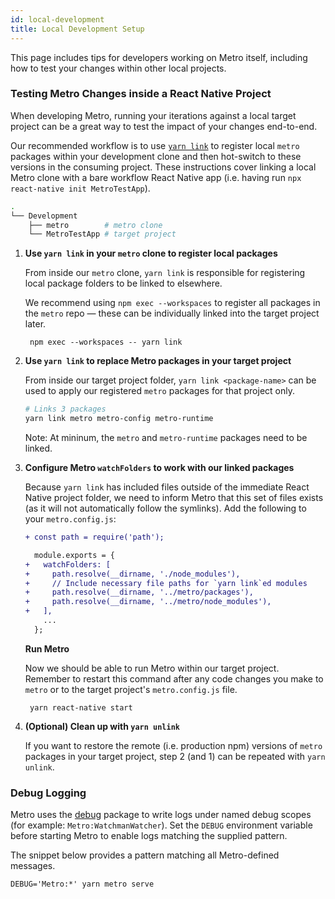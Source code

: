 ```yaml
---
id: local-development
title: Local Development Setup
---
```


This page includes tips for developers working on Metro itself, including how to test your changes within other local projects.

### Testing Metro Changes inside a React Native Project

When developing Metro, running your iterations against a local target project can be a great way to test the impact of your changes end-to-end.

Our recommended workflow is to use [`yarn link`][1] to register local `metro` packages within your development clone and then hot-switch to these versions in the consuming project. These instructions cover linking a local Metro clone with a bare workflow React Native app (i.e. having run `npx react-native init MetroTestApp`).

```sh
.
└── Development
    ├── metro        # metro clone
    └── MetroTestApp # target project
 ```

1. **Use `yarn link` in your `metro` clone to register local packages**

    From inside our `metro` clone, `yarn link` is responsible for registering local package folders to be linked to elsewhere.

    We recommend using `npm exec --workspaces` to register all packages in the `metro` repo — these can be individually linked into the target project later.

        npm exec --workspaces -- yarn link

2. **Use `yarn link` to replace Metro packages in your target project**

    From inside our target project folder, `yarn link <package-name>` can be used to apply our registered `metro` packages for that project only.

    ```sh
    # Links 3 packages
    yarn link metro metro-config metro-runtime
    ```

    Note: At mininum, the `metro` and `metro-runtime` packages need to be linked.

3. **Configure Metro `watchFolders` to work with our linked packages**

    Because `yarn link` has included files outside of the immediate React Native project folder, we need to inform Metro that this set of files exists (as it will not automatically follow the symlinks). Add the following to your `metro.config.js`:

    ```diff
    + const path = require('path');

      module.exports = {
    +   watchFolders: [
    +     path.resolve(__dirname, './node_modules'),
    +     // Include necessary file paths for `yarn link`ed modules
    +     path.resolve(__dirname, '../metro/packages'),
    +     path.resolve(__dirname, '../metro/node_modules'),
    +   ],
        ...
      };
    ```

    **Run Metro**

    Now we should be able to run Metro within our target project. Remember to restart this command after any code changes you make to `metro` or to the target project's `metro.config.js` file.

        yarn react-native start

4. **(Optional) Clean up with `yarn unlink`**

    If you want to restore the remote (i.e. production npm) versions of `metro` packages in your target project, step 2 (and 1) can be repeated with `yarn unlink`.

### Debug Logging

Metro uses the [debug](https://www.npmjs.com/package/debug) package to write logs under named debug scopes (for example: `Metro:WatchmanWatcher`). Set the `DEBUG` environment variable before starting Metro to enable logs matching the supplied pattern.

The snippet below provides a pattern matching all Metro-defined messages.

    DEBUG='Metro:*' yarn metro serve

[1]: https://classic.yarnpkg.com/en/docs/cli/link
